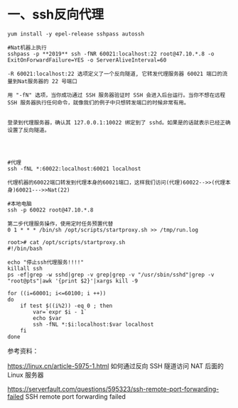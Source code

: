 # 一、ssh反向代理
```
yum install -y epel-release sshpass autossh

#Nat机器上执行
sshpass -p **2019** ssh -fNR 60021:localhost:22 root@47.10.*.8 -o ExitOnForwardFailure=YES -o ServerAliveInterval=60

-R 60021:localhost:22 选项定义了一个反向隧道, 它转发代理服务器 60021 端口的流量到Nat服务器的 22 号端口

用 "-fN" 选项，当你成功通过 SSH 服务器验证时 SSH 会进入后台运行。当你不想在远程 SSH 服务器执行任何命令，就像我们的例子中只想转发端口的时候非常有用。


登录到代理服务器，确认其 127.0.0.1:10022 绑定到了 sshd。如果是的话就表示已经正确设置了反向隧道。




#代理
ssh -fNL *:60022:localhost:60021 localhost

代理机器的60022端口转发到代理本身的60021端口，这样我们访问(代理)60022-->>(代理本身)60021--->>Nat(22)

#本地电脑
ssh -p 60022 root@47.10.*.8
```


```
第二步代理服务操作，使用定时任务预置代替
0 1 * * * /bin/sh /opt/scripts/startproxy.sh >> /tmp/run.log

root># cat /opt/scripts/startproxy.sh
#!/bin/bash

echo "停止ssh代理服务!!!!"
killall ssh
ps -ef|grep -w sshd|grep -v grep|grep -v "/usr/sbin/sshd"|grep -v "root@pts"|awk '{print $2}'|xargs kill -9

for ((i=60001; i<=60100; i ++))
do
    if test $((i%2)) -eq 0 ; then
        var=`expr $i - 1`
        echo $var
        ssh -fNL *:$i:localhost:$var localhost
    fi
done
```
参考资料：

https://linux.cn/article-5975-1.html  如何通过反向 SSH 隧道访问 NAT 后面的 Linux 服务器

https://serverfault.com/questions/595323/ssh-remote-port-forwarding-failed    SSH remote port forwarding failed
